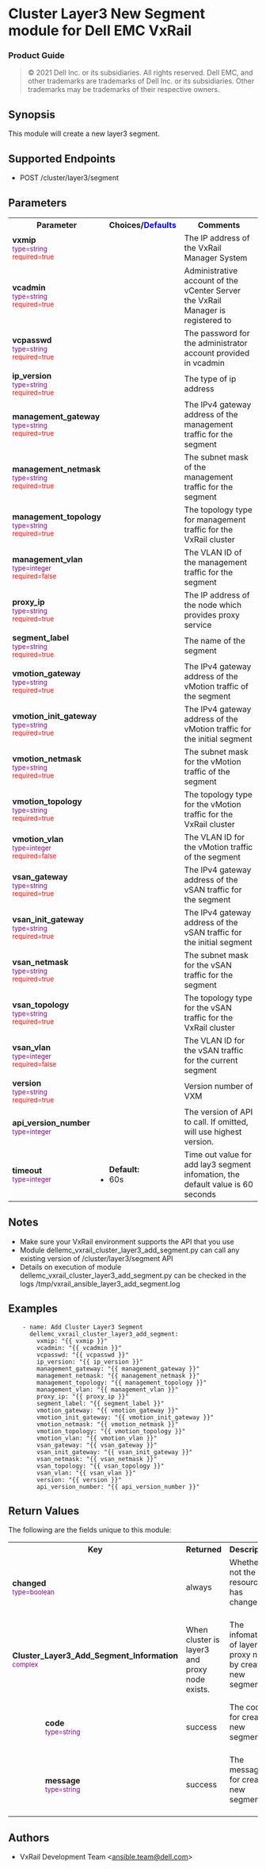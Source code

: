 **Cluster Layer3 New Segment module for Dell EMC VxRail**
=========================================
### Product Guide

> © 2021 Dell Inc. or its subsidiaries. All rights reserved. Dell 
> EMC, and other trademarks are trademarks of Dell Inc. or its 
> subsidiaries. Other trademarks may be trademarks of their respective owners. 

Synopsis
--------
This module will create a new layer3 segment.

Supported Endpoints
--------
* POST /cluster/layer3/segment


Parameters
----------

<table  border=0 cellpadding=0 class="documentation-table">
    <tr>
        <th colspan="1">Parameter</th>
        <th>Choices/<font color="blue">Defaults</font></th>
                    <th width="100%">Comments</th>
    </tr>
                            <tr>
                                                            <td colspan="1">
                <div class="ansibleOptionAnchor" id="parameter-host_name"></div>
                <b>vxmip</b>
                <a class="ansibleOptionLink" href="#parameter-host_name" title="Permalink to this option"></a>
                <div style="font-size: small">
                    <span style="color: purple">type=string</span>
                    <br>
                    <span style="color: red">required=true</span>                    </div>
                                                    </td>
                            <td>
                                                                                                                                                        </td>
                                                            <td>
                                        <div></div>
                                        <div>The IP address of the VxRail Manager System</div>
                                                    </td>
        </tr>
                            <tr>
                                                            <td colspan="1">
                <div class="ansibleOptionAnchor" id="parameter-host_name"></div>
                <b>vcadmin</b>
                <a class="ansibleOptionLink" href="#parameter-host_name" title="Permalink to this option"></a>
                <div style="font-size: small">
                    <span style="color: purple">type=string</span>
                    <br>
                    <span style="color: red">required=true</span>                    </div>
                                                    </td>
                            <td>
                                                                                                                                                        </td>
                                                            <td>
                                        <div></div>
                                        <div>Administrative account of the vCenter Server the VxRail Manager is registered to</div>
                                                    </td>
        </tr>
<tr>
                                                            <td colspan="1">
                <div class="ansibleOptionAnchor" id="parameter-host_name"></div>
                <b>vcpasswd</b>
                <a class="ansibleOptionLink" href="#parameter-host_name" title="Permalink to this option"></a>
                <div style="font-size: small">
                    <span style="color: purple">type=string</span>
                    <br>
                    <span style="color: red">required=true</span>                    </div>
                                                    </td>
                            <td>
                                                                                                                                                        </td>
                                                            <td>
                                        <div></div>
                                        <div>The password for the administrator account provided in vcadmin</div>
                                                    </td>
        </tr>
<tr>
                                                            <td colspan="1">
                <div class="ansibleOptionAnchor" id="parameter-host_name"></div>
                <b>ip_version</b>
                <a class="ansibleOptionLink" href="#parameter-host_name" title="Permalink to this option"></a>
                <div style="font-size: small">
                    <span style="color: purple">type=string</span>
                    <br>
                    <span style="color: red">required=true</span>                    </div>
                                                    </td>
                            <td>
                                                                                                                                                        </td>
                                                            <td>
                                        <div></div>
                                        <div>The type of ip address</div>
                                                    </td>
        </tr>
<tr>
                                                            <td colspan="1">
                <div class="ansibleOptionAnchor" id="parameter-host_name"></div>
                <b>management_gateway</b>
                <a class="ansibleOptionLink" href="#parameter-host_name" title="Permalink to this option"></a>
                <div style="font-size: small">
                    <span style="color: purple">type=string</span>
                    <br>
                    <span style="color: red">required=true</span>                    </div>
                                                    </td>
                            <td>
                                                                                                                                                        </td>
                                                            <td>
                                        <div></div>
                                        <div>The IPv4 gateway address of the management traffic for the segment</div>
                                                    </td>
        </tr>
<tr>
                                                            <td colspan="1">
                <div class="ansibleOptionAnchor" id="parameter-host_name"></div>
                <b>management_netmask</b>
                <a class="ansibleOptionLink" href="#parameter-host_name" title="Permalink to this option"></a>
                <div style="font-size: small">
                    <span style="color: purple">type=string</span>
                    <br>
                    <span style="color: red">required=true</span>                    </div>
                                                    </td>
                            <td>
                                                                                                                                                        </td>
                                                            <td>
                                        <div></div>
                                        <div>The subnet mask of the management traffic for the segment</div>
                                                    </td>
        </tr>
<tr>
                                                            <td colspan="1">
                <div class="ansibleOptionAnchor" id="parameter-host_name"></div>
                <b>management_topology</b>
                <a class="ansibleOptionLink" href="#parameter-host_name" title="Permalink to this option"></a>
                <div style="font-size: small">
                    <span style="color: purple">type=string</span>
                    <br>
                    <span style="color: red">required=true</span>                    </div>
                                                    </td>
                            <td>
                                                                                                                                                        </td>
                                                            <td>
                                        <div></div>
                                        <div>The topology type for management traffic for the VxRail cluster</div>
                                                    </td>
        </tr>
<tr>
                                                            <td colspan="1">
                <div class="ansibleOptionAnchor" id="parameter-host_name"></div>
                <b>management_vlan</b>
                <a class="ansibleOptionLink" href="#parameter-host_name" title="Permalink to this option"></a>
                <div style="font-size: small">
                    <span style="color: purple">type=integer</span>
                    <br>
                    <span style="color: red">required=false</span>                    </div>
                                                    </td>
                            <td>
                                                                                                                                                        </td>
                                                            <td>
                                        <div></div>
                                        <div>The VLAN ID of the management traffic for the segment</div>
                                                    </td>
        </tr>
<tr>
                                                            <td colspan="1">
                <div class="ansibleOptionAnchor" id="parameter-host_name"></div>
                <b>proxy_ip</b>
                <a class="ansibleOptionLink" href="#parameter-host_name" title="Permalink to this option"></a>
                <div style="font-size: small">
                    <span style="color: purple">type=string</span>
                    <br>
                    <span style="color: red">required=true</span>                    </div>
                                                    </td>
                            <td>
                                                                                                                                                        </td>
                                                            <td>
                                        <div></div>
                                        <div>The IP address of the node which provides proxy service</div>
                                                    </td>
        </tr>
<tr>
                                                            <td colspan="1">
                <div class="ansibleOptionAnchor" id="parameter-host_name"></div>
                <b>segment_label</b>
                <a class="ansibleOptionLink" href="#parameter-host_name" title="Permalink to this option"></a>
                <div style="font-size: small">
                    <span style="color: purple">type=string</span>
                    <br>
                    <span style="color: red">required=true</span>                    </div>
                                                    </td>
                            <td>
                                                                                                                                                        </td>
                                                            <td>
                                        <div></div>
                                        <div>The name of the segment</div>
                                                    </td>
        </tr>
<tr>
                                                            <td colspan="1">
                <div class="ansibleOptionAnchor" id="parameter-host_name"></div>
                <b>vmotion_gateway</b>
                <a class="ansibleOptionLink" href="#parameter-host_name" title="Permalink to this option"></a>
                <div style="font-size: small">
                    <span style="color: purple">type=string</span>
                    <br>
                    <span style="color: red">required=true</span>                    </div>
                                                    </td>
                            <td>
                                                                                                                                                        </td>
                                                            <td>
                                        <div></div>
                                        <div>The IPv4 gateway address of the vMotion traffic of the segment</div>
                                                    </td>
        </tr>
<tr>
                                                            <td colspan="1">
                <div class="ansibleOptionAnchor" id="parameter-host_name"></div>
                <b>vmotion_init_gateway</b>
                <a class="ansibleOptionLink" href="#parameter-host_name" title="Permalink to this option"></a>
                <div style="font-size: small">
                    <span style="color: purple">type=string</span>
                    <br>
                    <span style="color: red">required=true</span>                    </div>
                                                    </td>
                            <td>
                                                                                                                                                        </td>
                                                            <td>
                                        <div></div>
                                        <div>The IPv4 gateway address of the vMotion traffic for the initial segment</div>
                                                    </td>
        </tr>
<tr>
                                                            <td colspan="1">
                <div class="ansibleOptionAnchor" id="parameter-host_name"></div>
                <b>vmotion_netmask</b>
                <a class="ansibleOptionLink" href="#parameter-host_name" title="Permalink to this option"></a>
                <div style="font-size: small">
                    <span style="color: purple">type=string</span>
                    <br>
                    <span style="color: red">required=true</span>                    </div>
                                                    </td>
                            <td>
                                                                                                                                                        </td>
                                                            <td>
                                        <div></div>
                                        <div>The subnet mask for the vMotion traffic of the segment</div>
                                                    </td>
        </tr>
<tr>
                                                            <td colspan="1">
                <div class="ansibleOptionAnchor" id="parameter-host_name"></div>
                <b>vmotion_topology</b>
                <a class="ansibleOptionLink" href="#parameter-host_name" title="Permalink to this option"></a>
                <div style="font-size: small">
                    <span style="color: purple">type=string</span>
                    <br>
                    <span style="color: red">required=true</span>                    </div>
                                                    </td>
                            <td>
                                                                                                                                                        </td>
                                                            <td>
                                        <div></div>
                                        <div>The topology type for the vMotion traffic for the VxRail cluster</div>
                                                    </td>
        </tr>
<tr>
                                                            <td colspan="1">
                <div class="ansibleOptionAnchor" id="parameter-host_name"></div>
                <b>vmotion_vlan</b>
                <a class="ansibleOptionLink" href="#parameter-host_name" title="Permalink to this option"></a>
                <div style="font-size: small">
                    <span style="color: purple">type=integer</span>
                    <br>
                    <span style="color: red">required=false</span>                    </div>
                                                    </td>
                            <td>
                                                                                                                                                        </td>
                                                            <td>
                                        <div></div>
                                        <div>The VLAN ID for the vMotion traffic of the segment</div>
                                                    </td>
        </tr>
<tr>
                                                            <td colspan="1">
                <div class="ansibleOptionAnchor" id="parameter-host_name"></div>
                <b>vsan_gateway</b>
                <a class="ansibleOptionLink" href="#parameter-host_name" title="Permalink to this option"></a>
                <div style="font-size: small">
                    <span style="color: purple">type=string</span>
                    <br>
                    <span style="color: red">required=true</span>                    </div>
                                                    </td>
                            <td>
                                                                                                                                                        </td>
                                                            <td>
                                        <div></div>
                                        <div>The IPv4 gateway address of the vSAN traffic for the segment</div>
                                                    </td>
        </tr>
<tr>
                                                            <td colspan="1">
                <div class="ansibleOptionAnchor" id="parameter-host_name"></div>
                <b>vsan_init_gateway</b>
                <a class="ansibleOptionLink" href="#parameter-host_name" title="Permalink to this option"></a>
                <div style="font-size: small">
                    <span style="color: purple">type=string</span>
                    <br>
                    <span style="color: red">required=true</span>                    </div>
                                                    </td>
                            <td>
                                                                                                                                                        </td>
                                                            <td>
                                        <div></div>
                                        <div>The IPv4 gateway address of the vSAN traffic for the initial segment</div>
                                                    </td>
        </tr>
<tr>
                                                            <td colspan="1">
                <div class="ansibleOptionAnchor" id="parameter-host_name"></div>
                <b>vsan_netmask</b>
                <a class="ansibleOptionLink" href="#parameter-host_name" title="Permalink to this option"></a>
                <div style="font-size: small">
                    <span style="color: purple">type=string</span>
                    <br>
                    <span style="color: red">required=true</span>                    </div>
                                                    </td>
                            <td>
                                                                                                                                                        </td>
                                                            <td>
                                        <div></div>
                                        <div>The subnet mask for the vSAN traffic for the segment</div>
                                                    </td>
        </tr>
<tr>
                                                            <td colspan="1">
                <div class="ansibleOptionAnchor" id="parameter-host_name"></div>
                <b>vsan_topology</b>
                <a class="ansibleOptionLink" href="#parameter-host_name" title="Permalink to this option"></a>
                <div style="font-size: small">
                    <span style="color: purple">type=string</span>
                    <br>
                    <span style="color: red">required=true</span>                    </div>
                                                    </td>
                            <td>
                                                                                                                                                        </td>
                                                            <td>
                                        <div></div>
                                        <div>The topology type for the vSAN traffic for the VxRail cluster</div>
                                                    </td>
        </tr>
<tr>
                                                            <td colspan="1">
                <div class="ansibleOptionAnchor" id="parameter-host_name"></div>
                <b>vsan_vlan</b>
                <a class="ansibleOptionLink" href="#parameter-host_name" title="Permalink to this option"></a>
                <div style="font-size: small">
                    <span style="color: purple">type=integer</span>
                    <br>
                    <span style="color: red">required=false</span>                    </div>
                                                    </td>
                            <td>
                                                                                                                                                        </td>
                                                            <td>
                                        <div></div>
                                        <div>The VLAN ID for the vSAN traffic for the current segment</div>
                                                    </td>
        </tr>
<tr>
                                                            <td colspan="1">
                <div class="ansibleOptionAnchor" id="parameter-host_name"></div>
                <b>version</b>
                <a class="ansibleOptionLink" href="#parameter-host_name" title="Permalink to this option"></a>
                <div style="font-size: small">
                    <span style="color: purple">type=string</span>
                    <br>
                    <span style="color: red">required=true</span>                    </div>
                                                    </td>
                            <td>
                                                                                                                                                        </td>
                                                            <td>
                                        <div></div>
                                        <div>Version number of VXM</div>
                                                    </td>
        </tr>
<tr>
                                                            <td colspan="1">
                <div class="ansibleOptionAnchor" id="parameter-state"></div>
                <b>api_version_number</b>
                <a class="ansibleOptionLink" href="#parameter-state" title="Permalink to this option"></a>
                <div style="font-size: small">
                    <span style="color: purple">type=integer</span>
                    <br>
                    <span style="color: red"></span>                    </div>
                                                    </td>
                            <td>
                                                                        </td>
                                                            <td>
                                        <div></div>
                                        <div>The version of API to call. If omitted, will use highest version.</div>
                                        <div></div>
                                                    </td>
        </tr>
<tr>
                                                            <td colspan="1">
                <div class="ansibleOptionAnchor" id="parameter-state"></div>
                <b>timeout</b>
                <a class="ansibleOptionLink" href="#parameter-state" title="Permalink to this option"></a>
                <div style="font-size: small">
                    <span style="color: purple">type=integer</span>
                    <br>
                    <span style="color: red"></span>                    </div>
                                                    </td>
                            <td>
                                                                                                                        <ul style="margin: 0; padding: 0"><b>Default:</b>
                                                                                                                                                            <li>60s</li>
                                                                                </ul>
                                                                        </td>
                                                            <td>
                                        <div></div>
                                        <div>Time out value for add lay3 segment infomation, the default value is 60 seconds</div>
                                        <div></div>
                                                    </td>
        </tr>
                    </table>

Notes
-----
- Make sure your VxRail environment supports the API that you use
- Module dellemc_vxrail_cluster_layer3_add_segment.py can call any existing version of /cluster/layer3/segment API
- Details on execution of module dellemc_vxrail_cluster_layer3_add_segment.py can be checked in the logs /tmp/vxrail_ansible_layer3_add_segment.log

Examples
--------

``` yaml+jinja
    - name: Add Cluster Layer3 Segment
      dellemc_vxrail_cluster_layer3_add_segment:
        vxmip: "{{ vxmip }}"
        vcadmin: "{{ vcadmin }}"
        vcpasswd: "{{ vcpasswd }}"
        ip_version: "{{ ip_version }}"
        management_gateway: "{{ management_gateway }}"
        management_netmask: "{{ management_netmask }}"
        management_topology: "{{ management_topology }}"
        management_vlan: "{{ management_vlan }}"
        proxy_ip: "{{ proxy_ip }}"
        segment_label: "{{ segment_label }}"
        vmotion_gateway: "{{ vmotion_gateway }}"
        vmotion_init_gateway: "{{ vmotion_init_gateway }}"
        vmotion_netmask: "{{ vmotion_netmask }}"
        vmotion_topology: "{{ vmotion_topology }}"
        vmotion_vlan: "{{ vmotion_vlan }}"
        vsan_gateway: "{{ vsan_gateway }}"
        vsan_init_gateway: "{{ vsan_init_gateway }}"
        vsan_netmask: "{{ vsan_netmask }}"
        vsan_topology: "{{ vsan_topology }}"
        vsan_vlan: "{{ vsan_vlan }}"
        version: "{{ version }}"
        api_version_number: "{{ api_version_number }}"
```

Return Values
-------------

The following are the fields unique to this module:

<table border=0 cellpadding=0 class="documentation-table">
    <tr>
        <th colspan="3">Key</th>
        <th>Returned</th>
        <th width="100%">Description</th>
    </tr>
                <tr>
                            <td colspan="3">
                <div class="ansibleOptionAnchor" id="return-changed"></div>
                <b>changed</b>
                <a class="ansibleOptionLink" href="#return-changed" title="Permalink to this return value"></a>
                <div style="font-size: small">
                  <span style="color: purple">type=boolean</span>
                                      </div>
                                </td>
            <td>always</td>
            <td>
                                        <div>Whether or not the resource has changed.</div>
                                    <br/>
                                </td>
        </tr>
<tr>
                            <td colspan="3">
                <div class="ansibleOptionAnchor" id="return-hostgroup_details"></div>
                <b>Cluster_Layer3_Add_Segment_Information</b>
                <a class="ansibleOptionLink" href="#return-hostgroup_details" title="Permalink to this return value"></a>
                <div style="font-size: small">
                  <span style="color: purple">complex</span>
                                      </div>
                                </td>
            <td>When cluster is layer3 and proxy node exists.</td>
            <td>
                                        <div>The infomation of layer3 proxy node by create a new segment.</div>
                                    <br/>
                                </td>
        </tr>
<tr>
                                <td class="elbow-placeholder">&nbsp;</td>
                            <td colspan="2">
                <div class="ansibleOptionAnchor" id="return-hostgroup_details/num_of_initiators"></div>
                <b>code</b>
                <a class="ansibleOptionLink" href="#return-hostgroup_details/num_of_initiators" title="Permalink to this return value"></a>
                <div style="font-size: small">
                  <span style="color: purple">type=string</span>
                                 </div>
                                </td>
            <td>success</td>
            <td>
                                        <div>The code for create a new segment</div>
                                    <br/>
                                </td>
        </tr>
<tr>
                                <td class="elbow-placeholder">&nbsp;</td>
                            <td colspan="2">
                <div class="ansibleOptionAnchor" id="return-hostgroup_details/num_of_initiators"></div>
                <b>message</b>
                <a class="ansibleOptionLink" href="#return-hostgroup_details/num_of_initiators" title="Permalink to this return value"></a>
                <div style="font-size: small">
                  <span style="color: purple">type=string</span>
                                 </div>
                                </td>
            <td>success</td>
            <td>
                                        <div>The message for create a new segment</div>
                                    <br/>
                                </td>
        </tr>
                    </table>

Authors
-------

-   VxRail Development Team &lt;<ansible.team@dell.com>&gt;